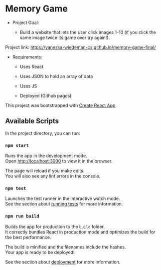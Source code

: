# Memory Game  

- Project Goal:   

  - Build a website that lets the user click images 1-10 (if you click the same image twice its game over try again!).  
  
 Project link: https://vanessa-wiedeman-cs.github.io/memory-game-final/
 
- Requirements:

  - Uses React  
  
  - Uses JSON to hold an array of data  
  
  - Uses JS
  
  - Deployed (Github pages)
  
  
  
This project was bootstrapped with [Create React App](https://github.com/facebook/create-react-app).

## Available Scripts

In the project directory, you can run:

### `npm start`

Runs the app in the development mode.<br />
Open [http://localhost:3000](http://localhost:3000) to view it in the browser.

The page will reload if you make edits.<br />
You will also see any lint errors in the console.   

### `npm test`  

Launches the test runner in the interactive watch mode.<br />
See the section about [running tests](https://facebook.github.io/create-react-app/docs/running-tests) for more information.

### `npm run build` 

Builds the app for production to the `build` folder.<br />
It correctly bundles React in production mode and optimizes the build for the best performance.

The build is minified and the filenames include the hashes.<br />
Your app is ready to be deployed!

See the section about [deployment](https://facebook.github.io/create-react-app/docs/deployment) for more information.  

